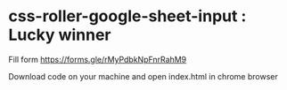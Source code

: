 # css-roller-google-sheet-input : Lucky winner

Fill form https://forms.gle/rMyPdbkNpFnrRahM9

Download code on your machine and open index.html in chrome browser
